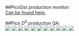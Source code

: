 ##PicoDst production monitor:  
[Can be found here.](http://portal.nersc.gov/project/star/mustafa/picoProductionMonitor/)  

##Pico $D^{0}$ production QA:  
![](h1AverageGRefMultInRun.png)
![](h1AverageHftTracksInRun.png)
![](h1AverageKaonsInRun.png)
![](h1AveragePionsInRun.png)
![](h1AverageD0CandidatesInRun.png)
![](h2NKaonsVsNPions.png)
![](h2KaonDcaVsPt.png)
![](h2PionDcaVsPt.png)
![](h2CosThetaVsPt.png)
![](h2DcaDaughtersVsPt.png)
![](h2InvariantMassVsPt.png)
